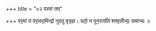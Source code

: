+++
title = "०२ परमां तम्"

+++
प॑र॒मां तं प॑रा॒वत॒मिन्द्रो॑ नुदतु वृत्र॒हा। यतो॒ न पुन॒राय॑ति शश्व॒तीभ्यः॒ समा॑भ्यः ॥